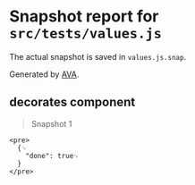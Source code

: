 # Snapshot report for `src/tests/values.js`

The actual snapshot is saved in `values.js.snap`.

Generated by [AVA](https://avajs.dev).

## decorates component

> Snapshot 1

    <pre>
      {␊
        "done": true␊
      }
    </pre>
